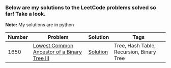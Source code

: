 ### Below are my solutions to the LeetCode problems solved so far! Take a look. 
**Note:** My solutions are in python


| **Number**      | **Problem**     |  **Solution**    | **Tags**        |
| ----------- | ----------- |  ----------- | ----------- |
|  1650  | [Lowest Common Ancestor of a Binary Tree III](https://leetcode.com/problems/lowest-common-ancestor-of-a-binary-tree-iii/)      | [Solution](https://github.com/deepakshi-mittal/leetcode_solutions/blob/main/Solutions/lowestCommonAncestorBT3_1650.py)      | Tree, Hash Table, Recursion, Binary Tree
